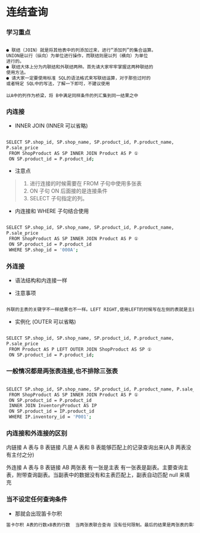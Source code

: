 # 连结查询

### 学习重点

```bash

● 联结（JOIN）就是将其他表中的列添加过来，进行“添加列”的集合运算。
UNION是以行（纵向）为单位进行操作，而联结则是以列（横向）为单位
进行的。
● 联结大体上分为内联结和外联结两种。首先请大家牢牢掌握这两种联结的
使用方法。
● 请大家一定要使用标准 SQL的语法格式来写联结运算，对于那些过时的
或者特定 SQL中的写法，了解一下即可，不建议使用

```

`以A中的列作为桥梁，将 B中满足同样条件的列汇集到同一结果之中`

### 内连接

- INNER JOIN (INNER 可以省略)

```bash

SELECT SP.shop_id, SP.shop_name, SP.product_id, P.product_name,
P.sale_price
 FROM ShopProduct AS SP INNER JOIN Product AS P ①
 ON SP.product_id = P.product_id;

```

- 注意点

> 1. 进行连接的时候需要在 FROM 子句中使用多张表
> 2. ON 子句 ON 后面接的是连接条件
> 3. SELECT 子句指定的列。

- 内连接和 WHERE 子句结合使用

```bash

SELECT SP.shop_id, SP.shop_name, SP.product_id, P.product_name,
P.sale_price
 FROM ShopProduct AS SP INNER JOIN Product AS P ①
 ON SP.product_id = P.product_id
 WHERE SP.shop_id = '000A';

```

### 外连接

- 语法结构和内连接一样

- 注意事项

```bash

外联的主表的关键字不一样结果也不一样。LEFT RIGHT,使用LEFT的时候写在左侧的表就是主表,使用RIGHT的时候写在右侧的表就是主表,不过使用二者的结果完全相同

```

- 实例化 (OUTER 可以省略)

```bash

SELECT SP.shop_id, SP.shop_name, SP.product_id, P.product_name,
P.sale_price
 FROM Product AS P LEFT OUTER JOIN ShopProduct AS SP ①
 ON SP.product_id = P.product_id;


```

### 一般情况都是两张表连接,也不排除三张表

```bash

SELECT SP.shop_id, SP.shop_name, SP.product_id, P.product_name, P.sale_price, IP.inventory_quantity
 FROM ShopProduct AS SP INNER JOIN Product AS P ①
 ON SP.product_id = P.product_id
 INNER JOIN InventoryProduct AS IP
 ON SP.product_id = IP.product_id
 WHERE IP.inventory_id = 'P001';

```

### 内连接和外连接的区别

内链接 A 表与 B 表链接 凡是 A 表和 B 表能够匹配上的记录查询出来(A,B 两表没有主付之分)

外连接 A 表与 B 表链接 AB 两张表 有一张是主表 有一张表是副表。主要查询主表，附带查询副表。当副表中的数据没有和主表匹配上，副表自动匹配 null 来填充

### 当不设定任何查询条件

- 那就会出现笛卡尔积

```bash
笛卡尔积 A表的行数xB表的行数  当两张表联合查询 没有任何限制。最后的结果是两张表的乘积
```
